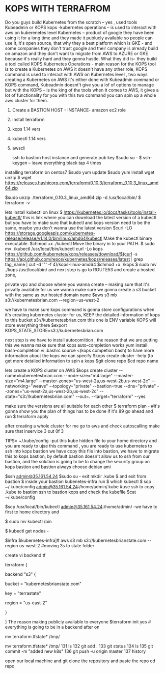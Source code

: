 # KOPS WITH TERRAFROM

Do you guys build Kubernetes from the scratch – yes , used tools Kubeadmin or KOPS 
kops -kubernetes operations – is used to interact with aws on kuberenetes level 
Kubernetes – product of google they have been using it for a long time and they made it publucly available so people can use it, it's open source, that why they a best platform which is GKE - 
and some companies they don't trust google and their company is already build on amazon and they don't want to migrate from AWS to AZURE or GKE  because it's really hard and they gonna hustle.
What they did is- they build a tool called KOPS Kubernetes Operations  - main reason for the KOPS tool is to create a Kubernetes on AWS it doesn't have any other role, KOPS command is used to interact with AWS on Kubernetes level , two ways creating a Kubernetes on AWS it's either done with Kubeadmin command or KOPS command, Kubeadmin doesnt't  give you a lof of options to manage but with the KOPS – is the king of the tools when it comes to AWS, it gives a lot of functionality for you with this two command you can spin up a whole aws cluster for them. 


1) Create a BASTION HOST -  INSTANCE- amazon ec2 role 
2) install terraform 
3) kops 1.14 vers
4) kubectl 1.14 vers
5) awscli

    ssh to bastion host instance and generate pub key 
   $sudo su -
   $ ssh-keygen – leave everything black tap 4 times 

installing terraform on centos7 
$sudo yum update
$sudo yum install wget unzip
$ wget https://releases.hashicorp.com/terraform/0.10.3/terraform_0.10.3_linux_amd64.zip

$sudo unzip ./terraform_0.10.3_linux_amd64.zip -d /usr/local/bin/
$ terraform -v


  
lets install kubectl on linux 
 $ https://kubernetes.io/docs/tasks/tools/install-kubectl/  this is link where you can download the latest version of a kubectl but you have to make sure that kubectl and kops version need to be the same, maybe you don't wanna use the latest version 
 $curl -LO https://storage.googleapis.com/kubernetes-release/release/v1.14.0/bin/linux/amd64/kubectl 
Make the kubectl binary executable.
 $chmod +x ./kubectl
Move the binary in to your PATH.
$ sudo mv ./kubectl /usr/local/bin/kubectl
curl -Lo kops https://github.com/kubernetes/kops/releases/download/$(curl -s https://api.github.com/repos/kubernetes/kops/releases/latest | grep tag_name | cut -d '"' -f 4)/kops-linux-amd64
 $chmod +x ./kops
 $ sudo mv ./kops /usr/local/bin/
and next step is go to ROUTE53 and create a hosted zone,

private vpc and choose where you wanna create – making sure that it's privatly available for us 
  we wanna make sure we gonna create a s3 bucket with the same as our hosted domain name 
$aws s3 mb s3://kubernetesbrian.com --region=us-west-2
 
we have to make sure kops command is gonna store configurations when it's creating kubernetes cluster for us, KEEP the detailed information of kops to this bucket  s3://kubernetesbrian.com 
this one is ENV variable KOPS will store everything there 
$export KOPS_STATE_STORE=s3://kubernetesbrian.com 

next step is we have to install autocomlition , the reason that we are putting this we wanna make sure that kops auto-completion works 
yum install bash-completion 
vi .bashrc 
source  <(kops competion bash)
to have more information about the kops we can specify 
$kops create cluster –help  (to get more detailed information to spin a  kops 
$git clone repo
$cd repo name

lets create a KOPS cluster on AWS 
$kops create cluster --name=kubernetesbrian.com     --node-size="m4.large"   --master-size="m4.large"    --master-zones="us-west-2a,us-west-2b,us-west-2c"   --networking="weave"    --topology="private"         --bastion=true  --dns="private"      --zones="us-west-2a,us-west-2b,us-west-2c"    --state="s3://kubernetesbrian.com"      --out=.    --target="terraform"   --yes

make sure the versions are all suitable for each other
$ terraform plan    - #it's gonna show you the plan of things has to be done if it's 89 go ahead and run 
$ terraform apply 

after creating a whole cluster for me 
go to aws and check autoscalling make sure that inservice 3 out 0f 3

TIPS= ~/.kube/config -put this kube hidden file to your home directory and you are ready to ujse this command , you are ready to use kubernetes  to ssh into kops bastion we have copy this file into bastion, we have to migrate this to kops bastion, by default bastion doesn't allow us to ssh from our bastion, and the solution is going to be to change the security group on kops bastion 
and bastion always choose debian ami

$ssh admin@35.161.54.24
$sudo su -
exit 
mkdir .kube
$ and exit from bastion 
$ inside your bastion kubenetes-infra run 
$ which kubectl
$
scp ~/.kube/config  admin@35.161.54.24:/home/admin/.kube #use ssh to copy .kube to
 bastion 
ssh to bastion kops and check the kubefile
$cat ~/.kube/config 

$scp /usr/local/bin/kubectl  admin@35.161.54.24:/home/admin/ -we have to first to home directory and 

$ sudo mv kubectl /bin

$ kubectl get nodes - 

$infra 
$kubernetes-infra]# aws s3 mb s3://kubernetesbrianstate.com --region us-west-2 #moving 3s to state folder


create vi backend.tf 


terraform {


backend "s3" {

bucket = "kubernetesbrianstate.com"

key = "terrastate"

region = "us-east-2"

}

}
The reason making publicly available to everyone
$terraform init 
yes                       # everything is going to be in a backend after on 

mv terraform.tfstate* /tmp/

 mv terraform.tfstate* /tmp/
  131  ls
  132  git add .
  133  git status
  134  ls
  135  git commit -m "added new k8s"
  136  git push -u origin master
  137  history

open our local machine and git clone the repository and paste the repo
 cd repo 


